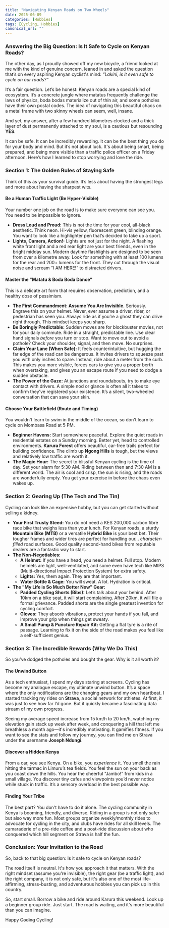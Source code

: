 ```yaml
---
title: "Navigating Kenyan Roads on Two Wheels"
date: 2025-06-09
categories: [Hobbies]
tags: [Cycling, Hobbies]
canonical_url: ""
---
```




### **Answering the Big Question: Is It Safe to Cycle on Kenyan Roads?**

The other day, as I proudly showed off my new bicycle, a friend looked at me with the kind of genuine concern, leaned in and asked the question that’s on every aspiring Kenyan cyclist's mind: *“Lakini, is it even safe to cycle on our roads?”*

It’s a fair question. Let’s be honest: Kenyan roads are a special kind of ecosystem. It’s a concrete jungle where matatus frequently challenge the laws of physics, boda bodas materialize out of thin air, and some potholes have their own postal codes. The idea of navigating this beautiful chaos on a metal frame with two skinny wheels can seem, well, insane.

And yet, my answer, after a few hundred kilometres clocked and a thick layer of dust permanently attached to my soul, is a cautious but resounding **YES**.

It can be safe. It can be incredibly rewarding. It can be the best thing you do for your body and mind. But it’s not about luck. It's about being smart, being prepared, and being more visible than a traffic police officer on a Friday afternoon. Here’s how I learned to stop worrying and love the ride.

### **Section 1: The Golden Rules of Staying Safe**

Think of this as your survival guide. It’s less about having the strongest legs and more about having the sharpest wits.

#### **Be a Human Traffic Light (Be Hyper-Visible)**

Your number one job on the road is to make sure everyone can see you. You need to be impossible to ignore.

* **Dress Loud and Proud:** This is not the time for your cool, all-black aesthetic. Think neon. Hi-vis yellow, fluorescent green, blinding orange. You want to look like a highlighter pen that’s decided to take up a sport.
* **Lights, Camera, Action!:** Lights are not just for the night. A flashing white front light and a red rear light are your best friends, even in the bright midday sun. Modern daytime flashlights are designed to be seen from over a kilometre away. Look for something with at least 100 lumens for the rear and 200+ lumens for the front. They cut through the visual noise and scream “I AM HERE!” to distracted drivers.

#### **Master the "Matatu & Boda Boda Dance"**

This is a delicate art form that requires observation, prediction, and a healthy dose of pessimism.

* **The First Commandment: Assume You Are Invisible.** Seriously. Engrave this on your helmet. Never, ever assume a driver, rider, or pedestrian has seen you. Always ride as if you’re a ghost they can drive right through. This mindset keeps you sharp.
* **Be Boringly Predictable:** Sudden moves are for blockbuster movies, not for your daily commute. Ride in a straight, predictable line. Use clear hand signals *before* you turn or stop. Want to move out to avoid a pothole? Check your shoulder, signal, and then move. No surprises.
* **Claim Your Lane (When Safe):** It feels counterintuitive, but hugging the far edge of the road can be dangerous. It invites drivers to squeeze past you with only inches to spare. Instead, ride about a meter from the curb. This makes you more visible, forces cars to give you a proper berth when overtaking, and gives you an escape route if you need to dodge a sudden obstacle.
* **The Power of the Gaze:** At junctions and roundabouts, try to make eye contact with drivers. A simple nod or glance is often all it takes to confirm they’ve registered your existence. It’s a silent, two-wheeled conversation that can save your skin.

#### **Choose Your Battlefield (Route and Timing)**

You wouldn't learn to swim in the middle of the ocean, so don't learn to cycle on Mombasa Road at 5 PM.

* **Beginner Havens:** Start somewhere peaceful. Explore the quiet roads in residential estates on a Sunday morning. Better yet, head to controlled environments. **Karura Forest** offers beautiful, car-free trails perfect for building confidence. The climb up **Ngong Hills** is tough, but the views and relatively low traffic are worth it.
* **The Magic Hour:** The secret to blissful Kenyan cycling is the time of day. Set your alarm for 5:30 AM. Riding between then and 7:30 AM is a different world. The air is cool and crisp, the sun is rising, and the roads are wonderfully empty. You get your exercise in before the chaos even wakes up.

### **Section 2: Gearing Up (The Tech and The Tin)**

Cycling can look like an expensive hobby, but you can get started without selling a kidney.

* **Your First Trusty Steed:** You do not need a KES 200,000 carbon fibre race bike that weighs less than your lunch. For Kenyan roads, a sturdy **Mountain Bike (MTB)** or a versatile **Hybrid Bike** is your best bet. Their tougher frames and wider tires are perfect for handling our… *character-filled* road surfaces. Good quality second-hand bikes from reputable dealers are a fantastic way to start.
* **The Non-Negotiables:**
  * **A Helmet:** If you have a head, you need a helmet. Full stop. Modern helmets are light, well-ventilated, and some even have tech like MIPS (Multi-directional Impact Protection System) for extra safety.
  * **Lights:** Yes, them again. They are that important.
  * **Water Bottle & Cage:** You will sweat. A lot. Hydration is critical.
* **The "My Life is So Much Better Now" Gear:**
  * **Padded Cycling Shorts (Bibs):** Let’s talk about your behind. After 10km on a bike seat, it will start complaining. After 20km, it will file a formal grievance. Padded shorts are the single greatest invention for cycling comfort.
  * **Gloves:** They absorb vibrations, protect your hands if you fall, and improve your grip when things get sweaty.
  * **A Small Pump & Puncture Repair Kit:** Getting a flat tyre is a rite of passage. Learning to fix it on the side of the road makes you feel like a self-sufficient genius.

### **Section 3: The Incredible Rewards (Why We Do This)**

So you’ve dodged the potholes and bought the gear. Why is it all worth it?

#### **The Unwind Button**

As a tech enthusiast, I spend my days staring at screens. Cycling has become my analogue escape, my ultimate unwind button. It’s a space where the only notifications are the changing gears and my own heartbeat. I started tracking my rides on **Strava**, a social network for athletes. At first, it was just to see how far I’d gone. But it quickly became a fascinating data stream of my own progress.

Seeing my average speed increase from 15 km/h to 20 km/h, watching my elevation gain stack up week after week, and conquering a hill that left me breathless a month ago—it's incredibly motivating. It gamifies fitness. If you want to see the stats and follow my journey, you can find me on Strava under the username **Joseph Ndungi**.

#### **Discover a Hidden Kenya**

From a car, you see Kenya. On a bike, you *experience* it. You smell the rain hitting the tarmac in Limuru’s tea fields. You feel the sun on your back as you coast down the hills. You hear the cheerful "Jambo!" from kids in a small village. You discover tiny cafes and viewpoints you’d never notice while stuck in traffic. It’s a sensory overload in the best possible way.

#### **Finding Your Tribe**

The best part? You don't have to do it alone. The cycling community in Kenya is booming, friendly, and diverse. Riding in a group is not only safer but also way more fun. Most groups organize weekly/monthly rides to advocate for cycling in the city, and clubs have rides for all skill levels. The camaraderie of a pre-ride coffee and a post-ride discussion about who conquered which hill segment on Strava is half the fun.

### **Conclusion: Your Invitation to the Road**

So, back to that big question: Is it safe to cycle on Kenyan roads?

The road itself is neutral. It's how you approach it that matters. With the right mindset (assume you're invisible), the right gear (be a traffic light), and the right company, it is not only safe, but it's also one of the most life-affirming, stress-busting, and adventurous hobbies you can pick up in this country.

So, start small. Borrow a bike and ride around Karura this weekend. Look up a beginner group ride. Just start. The road is waiting, and it's more beautiful than you can imagine.

Happy ~~Coding~~ Cycling!

